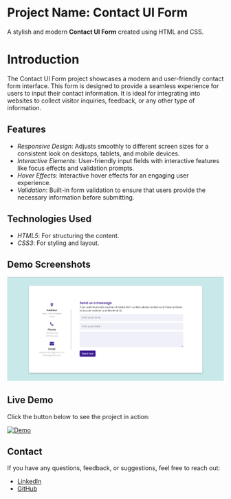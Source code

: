 # Project Name: Contact UI Form

A stylish and modern **Contact UI Form** created using HTML and CSS.

# Introduction

The Contact UI Form project showcases a modern and user-friendly contact form interface. This form is designed to provide a seamless experience for users to input their contact information. It is ideal for integrating into websites to collect visitor inquiries, feedback, or any other type of information.

## Features

- *Responsive Design*: Adjusts smoothly to different screen sizes for a consistent look on desktops, tablets, and mobile devices.
- *Interactive Elements*: User-friendly input fields with interactive features like focus effects and validation prompts.
- *Hover Effects*: Interactive hover effects for an engaging user experience.
- *Validation*: Built-in form validation to ensure that users provide the necessary information before submitting.

## Technologies Used

- *HTML5*: For structuring the content.
- *CSS3*: For styling and layout.

## Demo Screenshots

![Demo Screenshot](https://github.com/Daniish-Qureshi/Contact-UI-Form/blob/main/demo.png)

## Live Demo

Click the button below to see the project in action:

[![Demo](https://img.shields.io/badge/LIVE-DEMO-black)](https://daniish-qureshi.github.io/Contact-UI-Form/)

## Contact

If you have any questions, feedback, or suggestions, feel free to reach out:

- [LinkedIn](https://www.linkedin.com/in/danishqureshi786)
- [GitHub](https://github.com/Daniish-Qureshi)
